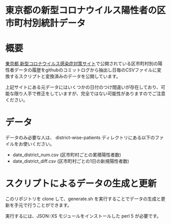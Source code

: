 東京都の新型コロナウイルス陽性者の区市町村別統計データ
======================================================

# 概要

[東京都 新型コロナウイルス感染症対策サイト](https://stopcovid19.metro.tokyo.lg.jp/)で公開されている区市町村別の陽性者データの履歴をgithubのコミットログから抽出し日毎のCSVファイルに変換するスクリプトと変換済みのデータを公開しています。

上記サイトにある元データにはいくつかの日付のつけ間違いが存在しており、可能な限り人手で修正をしていますが、完全ではない可能性がありますのでご注意ください。

# データ

データのみ必要な人は、 district-wise-patients ディレクトリにある以下のファイルをお使いください。
- date_district_num.csv (区市町村ごとの累積陽性者数)
- date_district_diff.csv (区市町村ごとの1日の新規陽性者数)

# スクリプトによるデータの生成と更新

このリポジトリを clone して、generate.sh を実行することでデータの生成と更新を手元で行うことができます。

実行するには、JSON::XS モジュールをインストールした perl 5 が必要です。


